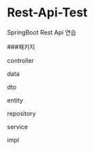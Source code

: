 # Rest-Api-Test
SpringBoot Rest Api 연습

###패키지 <p>
controller <p>
data <p>
  dto <p>
  entity <p>
  repository <p>
service <p>
  impl <p>
